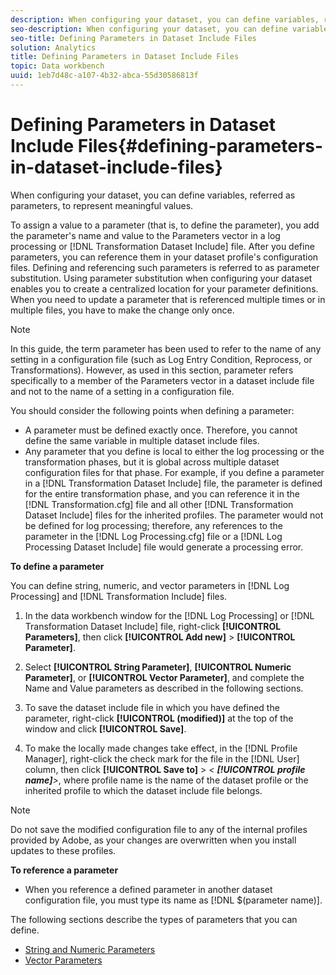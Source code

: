 ```yaml
---
description: When configuring your dataset, you can define variables, referred as parameters, to represent meaningful values.
seo-description: When configuring your dataset, you can define variables, referred as parameters, to represent meaningful values.
seo-title: Defining Parameters in Dataset Include Files
solution: Analytics
title: Defining Parameters in Dataset Include Files
topic: Data workbench
uuid: 1eb7d48c-a107-4b32-abca-55d30586813f
---
```


# Defining Parameters in Dataset Include Files{#defining-parameters-in-dataset-include-files}

When configuring your dataset, you can define variables, referred as parameters, to represent meaningful values.

 To assign a value to a parameter (that is, to define the parameter), you add the parameter's name and value to the Parameters vector in a log processing or [!DNL Transformation Dataset Include] file. After you define parameters, you can reference them in your dataset profile's configuration files. Defining and referencing such parameters is referred to as parameter substitution. Using parameter substitution when configuring your dataset enables you to create a centralized location for your parameter definitions. When you need to update a parameter that is referenced multiple times or in multiple files, you have to make the change only once.

>[!NOTE]
>
>In this guide, the term parameter has been used to refer to the name of any setting in a configuration file (such as Log Entry Condition, Reprocess, or Transformations). However, as used in this section, parameter refers specifically to a member of the Parameters vector in a dataset include file and not to the name of a setting in a configuration file.

You should consider the following points when defining a parameter:

* A parameter must be defined exactly once. Therefore, you cannot define the same variable in multiple dataset include files. 
* Any parameter that you define is local to either the log processing or the transformation phases, but it is global across multiple dataset configuration files for that phase. For example, if you define a parameter in a [!DNL Transformation Dataset Include] file, the parameter is defined for the entire transformation phase, and you can reference it in the [!DNL Transformation.cfg] file and all other [!DNL Transformation Dataset Include] files for the inherited profiles. The parameter would not be defined for log processing; therefore, any references to the parameter in the [!DNL Log Processing.cfg] file or a [!DNL Log Processing Dataset Include] file would generate a processing error.

**To define a parameter**

You can define string, numeric, and vector parameters in [!DNL Log Processing] and [!DNL Transformation Include] files.

1. In the data workbench window for the [!DNL Log Processing] or [!DNL Transformation Dataset Include] file, right-click **[!UICONTROL Parameters]**, then click **[!UICONTROL Add new]** > **[!UICONTROL Parameter]**. 

1. Select **[!UICONTROL String Parameter]**, **[!UICONTROL Numeric Parameter]**, or **[!UICONTROL Vector Parameter]**, and complete the Name and Value parameters as described in the following sections. 

1. To save the dataset include file in which you have defined the parameter, right-click **[!UICONTROL (modified)]** at the top of the window and click **[!UICONTROL Save]**. 

1. To make the locally made changes take effect, in the [!DNL Profile Manager], right-click the check mark for the file in the [!DNL User] column, then click **[!UICONTROL Save to]** > *< **[!UICONTROL profile name]**>*, where profile name is the name of the dataset profile or the inherited profile to which the dataset include file belongs.

>[!NOTE]
>
>Do not save the modified configuration file to any of the internal profiles provided by Adobe, as your changes are overwritten when you install updates to these profiles.

**To reference a parameter**

* When you reference a defined parameter in another dataset configuration file, you must type its name as [!DNL $(parameter name)].

The following sections describe the types of parameters that you can define.

* [String and Numeric Parameters](../../../../home/c-dataset-const-proc/c-dataset-inc-files/c-def-param-dataset-inc-files/c-string-num-param.md#concept-14f391ce107c4a3dad827ec7967f1080) 
* [Vector Parameters](../../../../home/c-dataset-const-proc/c-dataset-inc-files/c-def-param-dataset-inc-files/c-vector-param.md#concept-adb42a5474e245a9996d0aa8d5d522d0)

